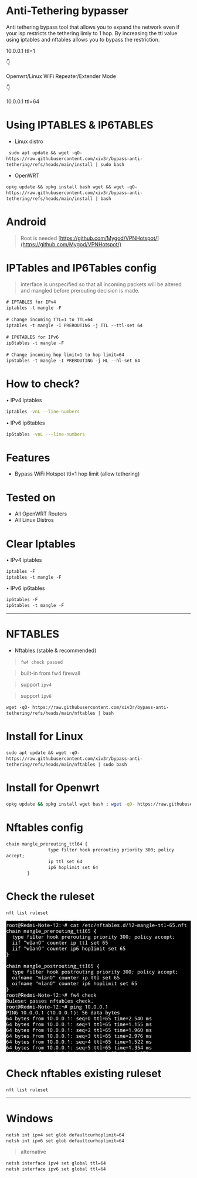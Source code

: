 # Anti-Tethering bypasser
Anti tethering bypass tool that allows you to expand the network even if your isp restricts the tethering limiy to 1 hop. By increasing the ttl value using iptables and nftables allows you to bypass the restriction.

 
10.0.0.1 ttl=1

👇

Openwrt/Linux WiFi Repeater/Extender Mode

👇

10.0.0.1 ttl=64
 
# Using IPTABLES & IP6TABLES
- Linux distro
```
 sudo apt update && wget -qO- https://raw.githubusercontent.com/xiv3r/bypass-anti-tethering/refs/heads/main/install | sudo bash
```
- OpenWRT
```
opkg update && opkg install bash wget && wget -qO- https://raw.githubusercontent.com/xiv3r/bypass-anti-tethering/refs/heads/main/install | bash
```

# Android
> Root is needed 
[https://github.com/Mygod/VPNHotspot/](https://github.com/Mygod/VPNHotspot/)

# IPTables and IP6Tables config
> interface is unspecified so that all incoming packets will be altered and mangled before prerouting decision is made.
```
# IPTABLES for IPv4
iptables -t mangle -F

# Change incoming TTL=1 to TTL=64
iptables -t mangle -I PREROUTING -j TTL --ttl-set 64

# IP6TABLES for IPv6
ip6tables -t mangle -F

# Change incoming hop limit=1 to hop limit=64
ip6tables -t mangle -I PREROUTING -j HL --hl-set 64
```

# How to check?
• IPv4 iptables
```sh
iptables -vnL --line-numbers
```
• IPv6 ip6tables
```sh
ip6tables -vnL ---line-numbers
```
# Features
- Bypass WiFi Hotspot ttl=1 hop limit (allow tethering)
    
# Tested on
- All OpenWRT Routers
- All Linux Distros

# Clear Iptables
• IPv4 iptables
```
iptables -F
iptables -t mangle -F
 ```   
• IPv6 ip6tables
```
ip6tables -F
ip6tables -t mangle -F
```

-----------------

# NFTABLES
 - Nftables (stable & recommended)
> `fw4 check passed`

> built-in from fw4 firewall

> support `ipv4`

> support `ipv6` 
```
wget -qO- https://raw.githubusercontent.com/xiv3r/bypass-anti-tethering/refs/heads/main/nftables | bash
```

# Install for Linux
```
sudo apt update && wget -qO- https://raw.githubusercontent.com/xiv3r/bypass-anti-tethering/refs/heads/main/nftables | sudo bash
```
# Install for Openwrt
```sh
opkg update && opkg install wget bash ; wget -qO- https://raw.githubusercontent.com/xiv3r/bypass-anti-tethering/refs/heads/main/nftables | bash
```
# Nftables config
```
chain mangle_prerouting_ttl64 {
                type filter hook prerouting priority 300; policy accept;
                ip ttl set 64
                ip6 hoplimit set 64
        }
```

# Check the ruleset
```
nft list ruleset
```

<img src="https://github.com/xiv3r/anti-tethering-bypasser/blob/main/Nftables.nft.png">

# Check nftables existing ruleset
```
nft list ruleset
```
------------
# Windows
```
netsh int ipv4 set glob defaultcurhoplimit=64
netsh int ipv6 set glob defaultcurhoplimit=64
```
> alternative
```
netsh interface ipv4 set global ttl=64
netsh interface ipv6 set global ttl=64
```
